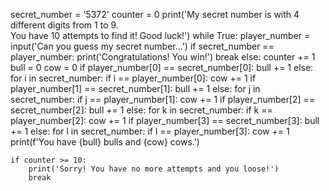 
secret_number = '5372'
counter = 0
print('My secret number is with 4 different digits from 1 to 9.\
 You have 10 attempts to find it! Good luck!')
while True:
    player_number = input('Can you guess my secret number...')
    if secret_number == player_number:
        print('Congratulations! You win!')
        break
    else:
        counter += 1
        bull = 0
        cow = 0
        if player_number[0] == secret_number[0]:
            bull += 1
        else:
            for i in secret_number:
                if i == player_number[0]:
                    cow += 1
        if player_number[1] == secret_number[1]:
            bull += 1
        else:
            for j in secret_number:
                if j == player_number[1]:
                    cow += 1
        if player_number[2] == secret_number[2]:
            bull += 1
        else:
            for k in secret_number:
                if k == player_number[2]:
                    cow += 1
        if player_number[3] == secret_number[3]:
            bull += 1
        else:
            for l in secret_number:
                if l == player_number[3]:
                    cow += 1
        print(f'You have {bull} bulls and {cow} cows.')

    if counter >= 10:
        print('Sorry! You have no more attempts and you loose!')
        break




